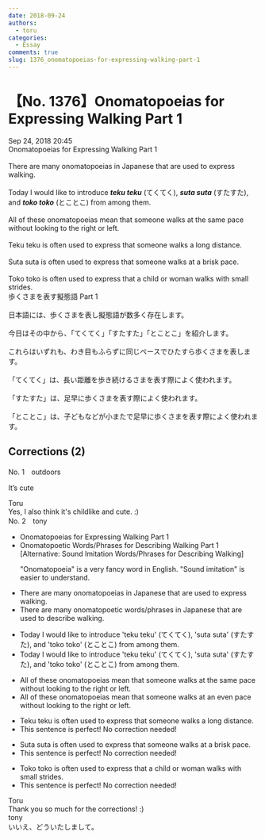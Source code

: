 ```yaml
---
date: 2018-09-24
authors:
  - toru
categories:
  - Essay
comments: true
slug: 1376_onomatopoeias-for-expressing-walking-part-1
---
```


# 【No. 1376】Onomatopoeias for Expressing Walking Part 1
<div class="date">Sep 24, 2018 20:45</div>
<div id="post"><div id="body_show_ori">
Onomatopoeias for Expressing Walking Part 1<br/><br/>There are many onomatopoeias in Japanese that are used to express walking.<br/><br/>Today I would like to introduce <strong><em>teku teku</em></strong> (てくてく), <strong><em>suta suta</em></strong> (すたすた), and <strong><em>toko toko</em></strong> (とことこ) from among them.<br/><br/>All of these onomatopoeias mean that someone walks at the same pace without looking to the right or left.<br/><br/>Teku teku is often used to express that someone walks a long distance.<br/><br/>Suta suta is often used to express that someone walks at a brisk pace.<br/><br/>Toko toko is often used to express that a child or woman walks with small strides.
</div></div>

<!-- more -->

<div id="post_ja"><div id="body_show_mo">
歩くさまを表す擬態語 Part 1<br/><br/>日本語には、歩くさまを表し擬態語が数多く存在します。<br/><br/>今日はその中から、「てくてく」「すたすた」「とことこ」を紹介します。<br/><br/>これらはいずれも、わき目もふらずに同じペースでひたすら歩くさまを表します。<br/><br/>「てくてく」は、長い距離を歩き続けるさまを表す際によく使われます。<br/><br/>「すたすた」は、足早に歩くさまを表す際によく使われます。<br/><br/>「とことこ」は、子どもなどが小またで足早に歩くさまを表す際によく使われます。
</div></div>

## Corrections (2)
<div id="block"><div class="first_name"> No. 1　<span class="just_name">outdoors</span></div><div id="block2">
<p class="comment_small">
 It’s cute
</p>

</div><div class="name"><span class="just_name">Toru</span><br>
Yes, I also think it's childlike and cute. :)
</div>
</div>
<div id="block"><div class="first_name"> No. 2　<span class="just_name">tony</span></div><div id="block2">
<ul class="correction_field">
<li class="incorrect">Onomatopoeias for Expressing Walking Part 1</li>
<li class="corrected correct">
Onomatopoe<span class="f_red">tic</span> <span class="f_red">Words</span>/<span class="f_red">Phrases</span> for <span class="f_blue">Describing</span> Walking Part 1 [Alternative: Sound Imitation Words/Phrases for Describing Walking]
<p class="correction_comment">"Onomatopoeia" is a very fancy word in English. "Sound imitation" is easier to understand.</p>
</li>
</ul>
<ul class="correction_field">
<li class="incorrect">There are many onomatopoeias in Japanese that are used to express walking.</li>
<li class="corrected correct">
There are many onomatopoe<span class="f_red">tic</span> <span class="f_red">words</span>/<span class="f_red">phrases</span> in Japanese that are used to <span class="f_blue">describe</span> walking.
</li>
</ul>
<ul class="correction_field">
<li class="incorrect">Today I would like to introduce 'teku teku' (てくてく), 'suta suta' (すたすた), and 'toko toko' (とことこ) from among them.</li>
<li class="corrected correct">
Today I would like to introduce 'teku teku' (てくてく), 'suta suta' (すたすた), and 'toko toko' (とことこ) <span class="f_blue"><span class="sline">from among them</span></span>.
</li>
</ul>
<ul class="correction_field">
<li class="incorrect">All of these onomatopoeias mean that someone walks at the same pace without looking to the right or left.</li>
<li class="corrected correct">
All of these onomatopoeias mean that someone walks at <span class="f_red">an even</span> pace without looking to the right or left.
</li>
</ul>
<ul class="correction_field">
<li class="incorrect">Teku teku is often used to express that someone walks a long distance.</li>
<li class="corrected perfect">This sentence is perfect! No correction needed!</li>
</ul>
<ul class="correction_field">
<li class="incorrect">Suta suta is often used to express that someone walks at a brisk pace.</li>
<li class="corrected perfect">This sentence is perfect! No correction needed!</li>
</ul>
<ul class="correction_field">
<li class="incorrect">Toko toko is often used to express that a child or woman walks with small strides.</li>
<li class="corrected perfect">This sentence is perfect! No correction needed!</li>
</ul>
</div><div class="name"><span class="just_name">Toru</span><br>
Thank you so much for the corrections! :)
</div>
<div class="name"><span class="just_name">tony</span><br>
いいえ、どういたしまして。
</div>
</div>
